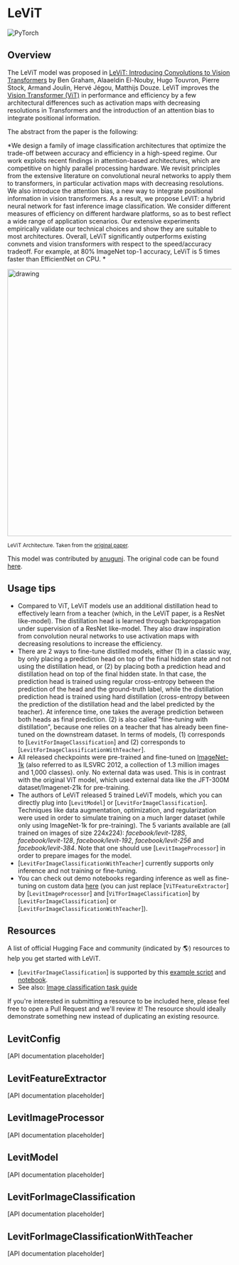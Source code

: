 <!--Copyright 2022 The HuggingFace Team. All rights reserved.

Licensed under the Apache License, Version 2.0 (the "License"); you may not use this file except in compliance with
the License. You may obtain a copy of the License at

http://www.apache.org/licenses/LICENSE-2.0

Unless required by applicable law or agreed to in writing, software distributed under the License is distributed on
an "AS IS" BASIS, WITHOUT WARRANTIES OR CONDITIONS OF ANY KIND, either express or implied. See the License for the
specific language governing permissions and limitations under the License.

⚠️ Note that this file is in Markdown but contain specific syntax for our doc-builder (similar to MDX) that may not be
rendered properly in your Markdown viewer.

-->

# LeViT

<div class="flex flex-wrap space-x-1">
<img alt="PyTorch" src="https://img.shields.io/badge/PyTorch-DE3412?style=flat&logo=pytorch&logoColor=white">
</div>

## Overview

The LeViT model was proposed in [LeViT: Introducing Convolutions to Vision Transformers](https://arxiv.org/abs/2104.01136) by Ben Graham, Alaaeldin El-Nouby, Hugo Touvron, Pierre Stock, Armand Joulin, Hervé Jégou, Matthijs Douze. LeViT improves the [Vision Transformer (ViT)](vit) in performance and efficiency by a few architectural differences such as activation maps with decreasing resolutions in Transformers and the introduction of an attention bias to integrate positional information.

The abstract from the paper is the following:

*We design a family of image classification architectures that optimize the trade-off between accuracy
and efficiency in a high-speed regime. Our work exploits recent findings in attention-based architectures,
which are competitive on highly parallel processing hardware. We revisit principles from the extensive
literature on convolutional neural networks to apply them to transformers, in particular activation maps
with decreasing resolutions. We also introduce the attention bias, a new way to integrate positional information
in vision transformers. As a result, we propose LeVIT: a hybrid neural network for fast inference image classification.
We consider different measures of efficiency on different hardware platforms, so as to best reflect a wide range of
application scenarios. Our extensive experiments empirically validate our technical choices and show they are suitable
to most architectures. Overall, LeViT significantly outperforms existing convnets and vision transformers with respect
to the speed/accuracy tradeoff. For example, at 80% ImageNet top-1 accuracy, LeViT is 5 times faster than EfficientNet on CPU. *

<img src="https://huggingface.co/datasets/huggingface/documentation-images/resolve/main/levit_architecture.png"
alt="drawing" width="600"/>

<small> LeViT Architecture. Taken from the <a href="https://arxiv.org/abs/2104.01136">original paper</a>.</small>

This model was contributed by [anugunj](https://huggingface.co/anugunj). The original code can be found [here](https://github.com/facebookresearch/LeViT).

## Usage tips

- Compared to ViT, LeViT models use an additional distillation head to effectively learn from a teacher (which, in the LeViT paper, is a ResNet like-model). The distillation head is learned through backpropagation under supervision of a ResNet like-model. They also draw inspiration from convolution neural networks to use activation maps with decreasing resolutions to increase the efficiency.
- There are 2 ways to fine-tune distilled models, either (1) in a classic way, by only placing a prediction head on top
  of the final hidden state and not using the distillation head, or (2) by placing both a prediction head and distillation
  head on top of the final hidden state. In that case, the prediction head is trained using regular cross-entropy between
  the prediction of the head and the ground-truth label, while the distillation prediction head is trained using hard distillation
  (cross-entropy between the prediction of the distillation head and the label predicted by the teacher). At inference time,
  one takes the average prediction between both heads as final prediction. (2) is also called "fine-tuning with distillation",
  because one relies on a teacher that has already been fine-tuned on the downstream dataset. In terms of models, (1) corresponds
  to [`LevitForImageClassification`] and (2) corresponds to [`LevitForImageClassificationWithTeacher`].
- All released checkpoints were pre-trained and fine-tuned on  [ImageNet-1k](https://huggingface.co/datasets/imagenet-1k)
  (also referred to as ILSVRC 2012, a collection of 1.3 million images and 1,000 classes). only. No external data was used. This is in
  contrast with the original ViT model, which used external data like the JFT-300M dataset/Imagenet-21k for
  pre-training.
- The authors of LeViT released 5 trained LeViT models, which you can directly plug into [`LevitModel`] or [`LevitForImageClassification`].
  Techniques like data augmentation, optimization, and regularization were used in order to simulate training on a much larger dataset
  (while only using ImageNet-1k for pre-training). The 5 variants available are (all trained on images of size 224x224):
  *facebook/levit-128S*, *facebook/levit-128*, *facebook/levit-192*, *facebook/levit-256* and
  *facebook/levit-384*. Note that one should use [`LevitImageProcessor`] in order to
  prepare images for the model.
- [`LevitForImageClassificationWithTeacher`] currently supports only inference and not training or fine-tuning.
- You can check out demo notebooks regarding inference as well as fine-tuning on custom data [here](https://github.com/NielsRogge/Transformers-Tutorials/tree/master/VisionTransformer)
  (you can just replace [`ViTFeatureExtractor`] by [`LevitImageProcessor`] and [`ViTForImageClassification`] by [`LevitForImageClassification`] or [`LevitForImageClassificationWithTeacher`]).

## Resources

A list of official Hugging Face and community (indicated by 🌎) resources to help you get started with LeViT.

<PipelineTag pipeline="image-classification"/>

- [`LevitForImageClassification`] is supported by this [example script](https://github.com/huggingface/transformers/tree/main/examples/pytorch/image-classification) and [notebook](https://colab.research.google.com/github/huggingface/notebooks/blob/main/examples/image_classification.ipynb).
- See also: [Image classification task guide](../tasks/image_classification)

If you're interested in submitting a resource to be included here, please feel free to open a Pull Request and we'll review it! The resource should ideally demonstrate something new instead of duplicating an existing resource.

## LevitConfig

[API documentation placeholder]

## LevitFeatureExtractor

[API documentation placeholder]

## LevitImageProcessor

  [API documentation placeholder]

## LevitModel

[API documentation placeholder]

## LevitForImageClassification

[API documentation placeholder]

## LevitForImageClassificationWithTeacher

[API documentation placeholder]